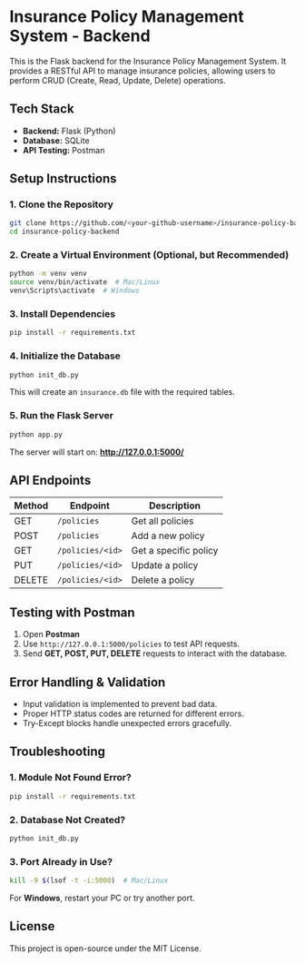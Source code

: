 # Insurance Policy Management System - Backend

This is the Flask backend for the Insurance Policy Management System. It provides a RESTful API to manage insurance policies, allowing users to perform CRUD (Create, Read, Update, Delete) operations.

## Tech Stack
- **Backend:** Flask (Python)
- **Database:** SQLite
- **API Testing:** Postman

## Setup Instructions

### 1. Clone the Repository
```bash
git clone https://github.com/<your-github-username>/insurance-policy-backend.git
cd insurance-policy-backend
```

### 2. Create a Virtual Environment (Optional, but Recommended)
```bash
python -m venv venv
source venv/bin/activate  # Mac/Linux
venv\Scripts\activate  # Windows
```

### 3. Install Dependencies
```bash
pip install -r requirements.txt
```

### 4. Initialize the Database
```bash
python init_db.py
```
This will create an `insurance.db` file with the required tables.

### 5. Run the Flask Server
```bash
python app.py
```
The server will start on:
**http://127.0.0.1:5000/**

## API Endpoints

| Method | Endpoint           | Description         |
|--------|-------------------|---------------------|
| GET    | `/policies`       | Get all policies   |
| POST   | `/policies`       | Add a new policy   |
| GET    | `/policies/<id>`  | Get a specific policy |
| PUT    | `/policies/<id>`  | Update a policy    |
| DELETE | `/policies/<id>`  | Delete a policy    |

## Testing with Postman
1. Open **Postman**
2. Use `http://127.0.0.1:5000/policies` to test API requests.
3. Send **GET, POST, PUT, DELETE** requests to interact with the database.

## Error Handling & Validation
- Input validation is implemented to prevent bad data.
- Proper HTTP status codes are returned for different errors.
- Try-Except blocks handle unexpected errors gracefully.

## Troubleshooting

### 1. Module Not Found Error?
```bash
pip install -r requirements.txt
```

### 2. Database Not Created?
```bash
python init_db.py
```

### 3. Port Already in Use?
```bash
kill -9 $(lsof -t -i:5000)  # Mac/Linux
```
For **Windows**, restart your PC or try another port.

## License
This project is open-source under the MIT License.

